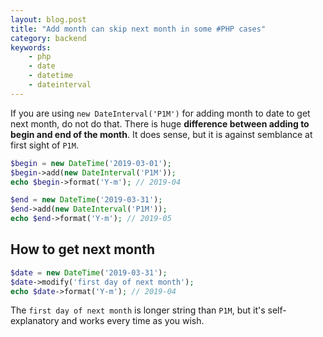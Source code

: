 ```yaml
---
layout: blog.post
title: "Add month can skip next month in some #PHP cases"
category: backend
keywords:
    - php
    - date
    - datetime
    - dateinterval
---
```


If you are using `new DateInterval('P1M')` for adding month to date to get next month, do not do that.
There is huge **difference between adding to begin and end of the month**.
It does sense, but it is against semblance at first sight of `P1M`.

```php
$begin = new DateTime('2019-03-01');
$begin->add(new DateInterval('P1M'));
echo $begin->format('Y-m'); // 2019-04
```

```php
$end = new DateTime('2019-03-31');
$end->add(new DateInterval('P1M'));
echo $end->format('Y-m'); // 2019-05
```

## How to get next month

```php
$date = new DateTime('2019-03-31');
$date->modify('first day of next month');
echo $date->format('Y-m'); // 2019-04
```

The `first day of next month` is longer string than `P1M`, but it's self-explanatory and works every time as you wish.
